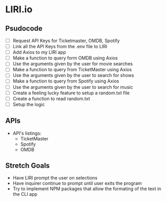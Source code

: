 # LIRI.io


## Psudocode

- [ ] Request API Keys for Ticketmaster, OMDB, Spotify
- [ ] Link all the API Keys from the .env file to LIRI
- [ ] Add Axios to my LIRI app
- [ ] Make a function to query form OMDB using Axios
- [ ] Use the arguments given by the user for movie searches
- [ ] Make a function to query from TicketMaster using Axios
- [ ] Use the arguments given by the user to search for shows
- [ ] Make a function to query from Spotify using Axios
- [ ] Use the arguments given by the user to search for music
- [ ] Create a feeling lucky feature to setup a random.txt file
- [ ] Create a function to read random.txt
- [ ] Setup the logic

## APIs

- API's listings:
    - TicketMaster
    - Spotify
    - OMDB

## Stretch Goals

- Have LIRI prompt the user on selections
- Have inquirer continue to prompt until user exits the program
- Try to implement NPM packages that allow the formating of the text    in the CLI app